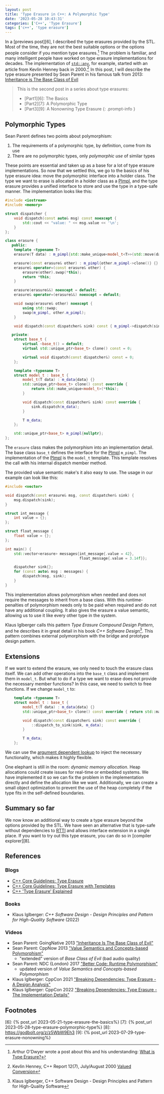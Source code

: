 ```yaml
---
layout: post
title: 'Type Erasure in C++: A Polymorphic Type'
date: '2023-05-28 10:43:31'
categories: ['C++', 'Type Erasure']
tags: ['c++', 'type erasure']
---
```


In a [previews post][6], I described the type erasures provided by the STL. 
Most of the time, they are not the best suitable options or the options people 
consider if you mention type erasures.[^1] The problem is familiar, and many 
intelligent people have worked on type erasure implementations for decades. The 
implementation of [`std::any`][1], for example, started with an article from 
Kevlin Henney back in 2000.[^2] In this post, I will describe the type erasure 
presented by Sean Parent in his famous talk from 2013: 
[Inheritance is The Base Class of Evil][2]

> This is the second post in a series about type erasures:
> * [Part1][6]: The Basics
> * [Part2][7]: A Polymorphic Type
> * [Part3][9]: A Nonowning Type Erasure
{: .prompt-info }

## Polymorphic Types

Sean Parent defines two points about polymorphism:
1. The requirements of a polymorphic type, by definition, come from its use
2. There are no polymorphic types, only *polymorphic use* of similar types

These points are essential and taken up as a base for a lot of type erasure 
implementations. So now that we settled this, we go to the basics of his type 
erasure idea: move the polymorphic interface into a holder class. The type we 
want to erase is allocated in a holder class as a [PImpl][3], and the type 
erasure provides a unified interface to store and use the type in a type-safe 
manner. The implementation looks like this:

```cpp
#include <iostream>
#include <memory>

struct dispatcher {
    void dispatch(const auto& msg) const noexcept {
        std::cout << "value: " << msg.value << '\n';
    }
};

class erasure {
   public:
    template <typename T>
    erasure(T data) : m_pimpl{std::make_unique<model_t<T>>(std::move(data))} {}

    erasure(const erasure& other) : m_pimpl{other.m_pimpl->clone()} {}
    erasure& operator=(const erasure& other) {
        erasure(other).swap(*this);
        return *this;
    }

    erasure(erasure&&) noexcept = default;
    erasure& operator=(erasure&&) noexcept = default;

    void swap(erasure& other) noexcept {
        using std::swap;
        swap(m_pimpl, other.m_pimpl);
    }

    void dispatch(const dispatcher& sink) const { m_pimpl->dispatch(sink); }

   private:
    struct base_t {
        virtual ~base_t() = default;
        virtual std::unique_ptr<base_t> clone() const = 0;

        virtual void dispatch(const dispatcher&) const = 0;
    };

    template <typename T>
    struct model_t : base_t {
        model_t(T data) : m_data{data} {}
        std::unique_ptr<base_t> clone() const override { 
            return std::make_unique<model_t>(*this); 
        }

        void dispatch(const dispatcher& sink) const override {
            sink.dispatch(m_data);
        }

        T m_data;
    };

    std::unique_ptr<base_t> m_pimpl{nullptr};
};
```

The `erasure` class makes the polymorphism into an implementation detail. The 
base class `base_t` defines the interface for the [PImpl][3] `m_pimpl`. The 
implementation of the [PImpl][3] is the `model_t` template. This template 
resolves the call with his internal dispatch member method. 

The provided value semantic make's it also easy to use. The usage in our example 
can look like this:
```cpp
#include <vector>

void dispatch(const erasure& msg, const dispatcher& sink) {
    msg.dispatch(sink);
}

struct int_message {
    int value = {};
};

struct float_message {
    float value = {};
};

int main() {
    std::vector<erasure> messages{int_message{.value = 42},
                                  float_message{.value = 3.14f}};

    dispatcher sink{};
    for (const auto& msg : messages) {
        dispatch(msg, sink);
    }
}
```

This implementation allows polymorphism when needed and does not require the 
messages to inherit from a base class. With this runtime-penalties of 
polymorphism needs only to be paid when required and do not have any additional 
coupling. It also gives the erasure a value semantic, allowing us to use it 
like every other type in the system.

Klaus Iglberger calls this pattern *Type Erasure Compound Design Pattern*, and he 
describes it in great detail in his book *C++ Software Design*[^3]. This pattern 
combines external polymorphism with the bridge and prototype design pattern.

## Extensions

If we want to extend the erasure, we only need to touch the erasure class itself. 
We can add other operations into the `base_t` class and implement them in 
`model_t`. But what to do if a type we want to erase does not provide the 
necessary member functions? In this case, we need to switch to free functions. 
If we change `model_t` to:

```cpp
    template <typename T>
    struct model_t : base_t {
        model_t(T data) : m_data{data} {}
        std::unique_ptr<base_t> clone() const override { return std::make_unique<model_t>(*this); }

        void dispatch(const dispatcher& sink) const override {
            ::dispatch_to_sink(sink, m_data);
        }

        T m_data;
    };
```

We can use the [argument dependent lookup][4] to inject the necessary 
functionality, which makes it highly flexible.

One elephant is still in the room: *dynamic memory allocation*. Heap allocations 
could create issues for real-time or embedded systems. We have implemented it 
so we can fix the problem in the implementation directly and define the 
allocation like we want. Additionally, we can create a small object optimization 
to prevent the use of the heap completely if the type fits in the self-defined 
boundaries.

## Summary so far

We now know an additional way to create a type erasure beyond the options 
provided by the STL. We have seen an alternative that is type-safe without 
dependencies to [RTTI][5] and allows interface extension in a single place. If 
you want to try out this type erasure, you can do so in [compiler explorer][8].

## References

### Blogs

* [C++ Core Guidelines: Type Erasure](https://www.modernescpp.com/index.php/c-core-guidelines-type-erasure)
* [C++ Core Guidelines: Type Erasure with Templates](https://www.modernescpp.com/index.php/c-core-guidelines-type-erasure-with-templates)
* [C++ 'Type Erasure' Explained](https://davekilian.com/cpp-type-erasure.html)

### Books

* Klaus Iglberger: *C++ Software Design - Design Principles and Pattern for High-Quality Software* (2022)

### Videos

* Sean Parent: GoingNative 2013 ["Inheritance Is The Base Class of Evil"][2]
* Sean Parent: CppNow 2013 ["Value Semantics and Concepts-based Polymorphism"](https://youtu.be/_BpMYeUFXv8)
  * "extended" version of *Base Class of Evil* (bad audio quality)
* Sean Parent: NDC {London} 2017 ["Better Code: Runtime Polymorphism"](https://youtu.be/QGcVXgEVMJg)
  * updated version of *Value Semantics and Concepts-based Polymorphism* 
* Klaus Iglberger: CppCon 2021 ["Breaking Dependencies: Type Erasure - A Design Analysis"](https://youtu.be/4eeESJQk-mw)
* Klaus Iglberger: CppCon 2022 ["Breaking Dependencies: Type Erasure - The Implementation Details"](https://youtu.be/qn6OqefuH08)

## Footnotes

[^1]: Arthur O'Dwyer wrote a post about this and his understanding: [What is Type Erasure?](https://quuxplusone.github.io/blog/2019/03/18/what-is-type-erasure/)
[^2]: Kevlin Henney, C++ Report 12(7), July/August 2000 [Valued Conversion](https://web.archive.org/web/20120627084406/www.two-sdg.demon.co.uk/curbralan/papers/ValuedConversions.pdf)
[^3]: Klaus Iglberger, C++ Software Design - Design Principles and Pattern for High-Quality Software

[1]: https://en.cppreference.com/w/cpp/utility/any
[2]: https://youtu.be/bIhUE5uUFOA
[3]: https://en.cppreference.com/w/cpp/language/pimpl
[4]: https://en.cppreference.com/w/cpp/language/adl
[5]: https://en.wikipedia.org/wiki/Run-time_type_information
[6]: {% post_url 2023-05-21-type-erasure-the-basics%}
[7]: {% post_url 2023-05-28-type-erasure-polymorphic-type%}
[8]: https://godbolt.org/z/z5WbW9Eh3
[9]: {% post_url 2023-07-29-type-erasure-nonowning%}
